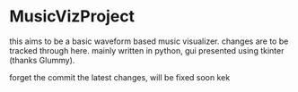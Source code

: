 # MusicVizProject
this aims to be a basic waveform based music visualizer. changes are to be tracked through here.
mainly written in python, gui presented using tkinter (thanks Glummy).

forget the commit the latest changes, will be fixed soon kek
